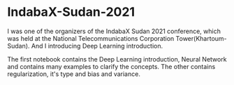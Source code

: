 # IndabaX-Sudan-2021

I was one of the organizers of the IndabaX Sudan 2021 conference, which was held at the National Telecommunications Corporation Tower(Khartoum-Sudan). And I introducing Deep Learning introduction.

The first notebook contains the Deep Learning introduction, Neural Network and contains many examples to clarify the concepts.
The other contains regularization, it's type and bias and variance.

